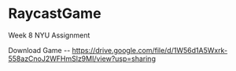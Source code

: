 # RaycastGame
 Week 8 NYU Assignment


Download Game -- 
https://drive.google.com/file/d/1W56d1A5Wxrk-558azCnoJ2WFHmSlz9MI/view?usp=sharing